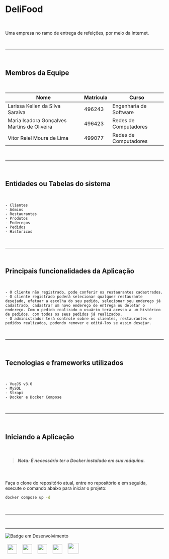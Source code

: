 # DeliFood
<br>

Uma empresa no ramo de entrega de refeições, por meio da internet.

<br>

---
<br>

## Membros da Equipe
<br>

<div style="display: inline_block;" align="center">
   
   | Nome | Matrícula | Curso |
   |--- |--- |--- |
   | Larissa Kellen da Silva Saraiva | 496243 | Engenharia de Software |
   | Maria Isadora Gonçalves Martins de Oliveira | 496423 | Redes de Computadores |
   | Vitor Reiel Moura de Lima | 499077 | Redes de Computadores | 
   
</div>
<br>

---
<br>

## Entidades ou Tabelas do sistema
<br>

    - Clientes
    - Admins
    - Restaurantes
    - Produtos
    - Endereços
    - Pedidos
    - Históricos
<br>

---
<br>

## Principais funcionalidades da Aplicação
<br>

    - O cliente não registrado, pode conferir os restaurantes cadastrados.
    - O cliente registrado poderá selecionar qualquer restaurante desejado, efetuar a escolha do seu pedido, selecionar seu endereço já cadastrado, cadastrar um novo endereço de entrega ou deletar o endereço. Com o pedido realizado o usuário terá acesso a um histórico de pedidos, com todos os seus pedidos já realizados.
    - O administrador terá controle sobre os clientes, restaurantes e pedidos realizados, podendo remover e editá-los se assim desejar.
<br>

---
<br>

## Tecnologias e frameworks utilizados
<br>

    - VueJS v3.0
    - MySQL
    - Strapi
    - Docker e Docker Compose
<br>

---
<br>

## Iniciando a Aplicação

<br>

> ##### *Nota: É necessário ter o Docker instalado em sua máquina.*

<br>

Faça o clone do repositório atual, entre no repositório e em seguida, execute o comando abaixo para iniciar o projeto:
```sh
docker compose up -d
```
<br>

---
<br>

---
<div style="display: inline_block;">

   ![Badge em Desenvolvimento](http://img.shields.io/static/v1?label=STATUS&message=EM%20DESENVOLVIMENTO&color=GREEN&style=for-the-badge)

</div>
<div style="display: inline_block;">
   <img height="30" width="30" hspace="7" src="https://cdn.jsdelivr.net/gh/devicons/devicon/icons/html5/html5-original.svg" />
   <img height="30" width="30" hspace="7" src="https://cdn.jsdelivr.net/gh/devicons/devicon/icons/css3/css3-original.svg" />
   <img height="30" width="30" hspace="7" src="https://cdn.jsdelivr.net/gh/devicons/devicon/icons/vuejs/vuejs-original.svg" />
   <img height="30" width="30" hspace="7" src="https://cdn.jsdelivr.net/gh/devicons/devicon/icons/nodejs/nodejs-original.svg" />
   <img height="34" width="34" hspace="7" src="https://cdn.jsdelivr.net/gh/devicons/devicon/icons/docker/docker-original.svg" />
</div>
